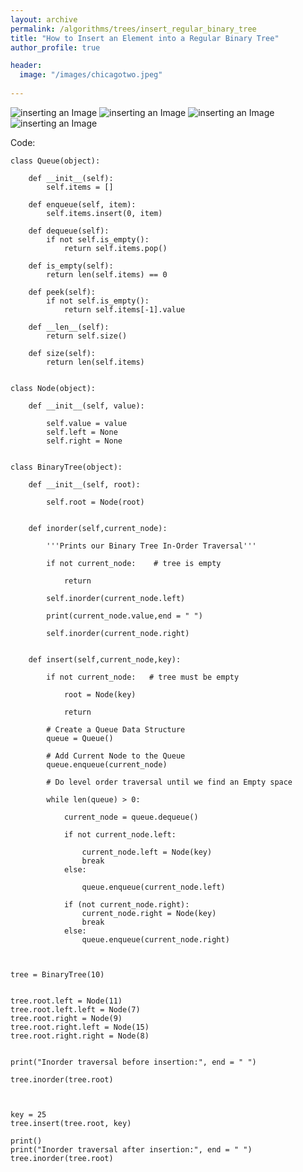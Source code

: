 ```yaml
---
layout: archive
permalink: /algorithms/trees/insert_regular_binary_tree
title: "How to Insert an Element into a Regular Binary Tree"
author_profile: true

header:
  image: "/images/chicagotwo.jpeg"
  
---
```


![inserting an Image](/images/tree/insertion_binary/Page1.jpg)
![inserting an Image](/images/tree/insertion_binary/Page2.jpg)
![inserting an Image](/images/tree/insertion_binary/Page3.jpg)
![inserting an Image](/images/tree/insertion_binary/Page4.jpg)



Code:

    class Queue(object):

        def __init__(self):
            self.items = []

        def enqueue(self, item):
            self.items.insert(0, item)

        def dequeue(self):
            if not self.is_empty():
                return self.items.pop()

        def is_empty(self):
            return len(self.items) == 0

        def peek(self):
            if not self.is_empty():
                return self.items[-1].value

        def __len__(self):
            return self.size()

        def size(self):
            return len(self.items)


    class Node(object):

        def __init__(self, value):

            self.value = value
            self.left = None
            self.right = None


    class BinaryTree(object):

        def __init__(self, root):

            self.root = Node(root)


        def inorder(self,current_node):

            '''Prints our Binary Tree In-Order Traversal'''

            if not current_node:    # tree is empty

                return

            self.inorder(current_node.left) 

            print(current_node.value,end = " ")

            self.inorder(current_node.right) 


        def insert(self,current_node,key):

            if not current_node:   # tree must be empty

                root = Node(key)

                return

            # Create a Queue Data Structure
            queue = Queue()

            # Add Current Node to the Queue
            queue.enqueue(current_node)

            # Do level order traversal until we find an Empty space

            while len(queue) > 0:

                current_node = queue.dequeue()

                if not current_node.left:

                    current_node.left = Node(key) 
                    break
                else:

                    queue.enqueue(current_node.left) 

                if (not current_node.right):
                    current_node.right = Node(key) 
                    break
                else:
                    queue.enqueue(current_node.right) 



    tree = BinaryTree(10)


    tree.root.left = Node(11)
    tree.root.left.left = Node(7)
    tree.root.right = Node(9)
    tree.root.right.left = Node(15)
    tree.root.right.right = Node(8)


    print("Inorder traversal before insertion:", end = " ")

    tree.inorder(tree.root) 



    key = 25
    tree.insert(tree.root, key) 

    print() 
    print("Inorder traversal after insertion:", end = " ")
    tree.inorder(tree.root) 

